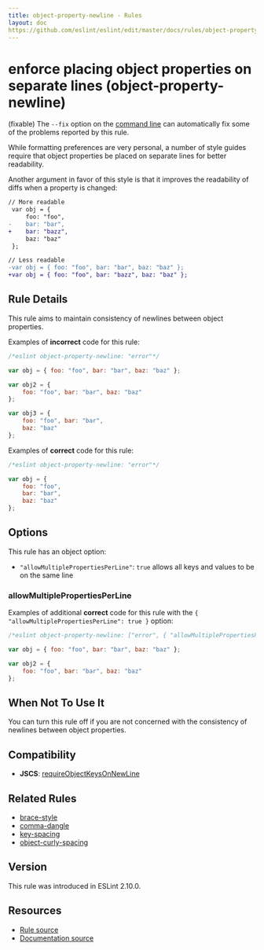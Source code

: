 ```yaml
---
title: object-property-newline - Rules
layout: doc
https://github.com/eslint/eslint/edit/master/docs/rules/object-property-newline.md
---
```

<!-- Note: No pull requests accepted for this file. See README.md in the root directory for details. -->

# enforce placing object properties on separate lines (object-property-newline)

(fixable) The `--fix` option on the [command line](../user-guide/command-line-interface#fix) can automatically fix some of the problems reported by this rule.

While formatting preferences are very personal, a number of style guides require that object properties be placed on separate lines for better readability.

Another argument in favor of this style is that it improves the readability of diffs when a property is changed:

```diff
// More readable
 var obj = {
     foo: "foo",
-    bar: "bar",
+    bar: "bazz",
     baz: "baz"
 };
```

```diff
// Less readable
-var obj = { foo: "foo", bar: "bar", baz: "baz" };
+var obj = { foo: "foo", bar: "bazz", baz: "baz" };
```

## Rule Details

This rule aims to maintain consistency of newlines between object properties.

Examples of **incorrect** code for this rule:

```js
/*eslint object-property-newline: "error"*/

var obj = { foo: "foo", bar: "bar", baz: "baz" };

var obj2 = {
    foo: "foo", bar: "bar", baz: "baz"
};

var obj3 = {
    foo: "foo", bar: "bar",
    baz: "baz"
};
```

Examples of **correct** code for this rule:

```js
/*eslint object-property-newline: "error"*/

var obj = {
    foo: "foo",
    bar: "bar",
    baz: "baz"
};
```

## Options

This rule has an object option:

* `"allowMultiplePropertiesPerLine"`: `true` allows all keys and values to be on the same line

### allowMultiplePropertiesPerLine

Examples of additional **correct** code for this rule with the `{ "allowMultiplePropertiesPerLine": true }` option:

```js
/*eslint object-property-newline: ["error", { "allowMultiplePropertiesPerLine": true }]*/

var obj = { foo: "foo", bar: "bar", baz: "baz" };

var obj2 = {
    foo: "foo", bar: "bar", baz: "baz"
};
```

## When Not To Use It

You can turn this rule off if you are not concerned with the consistency of newlines between object properties.

## Compatibility

* **JSCS**: [requireObjectKeysOnNewLine](http://jscs.info/rule/requireObjectKeysOnNewLine)

## Related Rules

* [brace-style](brace-style)
* [comma-dangle](comma-dangle)
* [key-spacing](key-spacing)
* [object-curly-spacing](object-curly-spacing)

## Version

This rule was introduced in ESLint 2.10.0.

## Resources

* [Rule source](https://github.com/eslint/eslint/tree/master/lib/rules/object-property-newline.js)
* [Documentation source](https://github.com/eslint/eslint/tree/master/docs/rules/object-property-newline.md)
